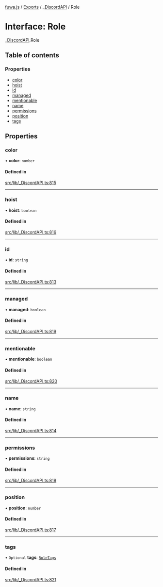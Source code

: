 [fuwa.js](../README.md) / [Exports](../modules.md) / [_DiscordAPI](../modules/_DiscordAPI.md) / Role

# Interface: Role

[_DiscordAPI](../modules/_DiscordAPI.md).Role

## Table of contents

### Properties

- [color](_DiscordAPI.Role.md#color)
- [hoist](_DiscordAPI.Role.md#hoist)
- [id](_DiscordAPI.Role.md#id)
- [managed](_DiscordAPI.Role.md#managed)
- [mentionable](_DiscordAPI.Role.md#mentionable)
- [name](_DiscordAPI.Role.md#name)
- [permissions](_DiscordAPI.Role.md#permissions)
- [position](_DiscordAPI.Role.md#position)
- [tags](_DiscordAPI.Role.md#tags)

## Properties

### color

• **color**: `number`

#### Defined in

[src/lib/_DiscordAPI.ts:815](https://github.com/Fuwajs/Fuwa.js/blob/60995b2/src/lib/_DiscordAPI.ts#L815)

___

### hoist

• **hoist**: `boolean`

#### Defined in

[src/lib/_DiscordAPI.ts:816](https://github.com/Fuwajs/Fuwa.js/blob/60995b2/src/lib/_DiscordAPI.ts#L816)

___

### id

• **id**: `string`

#### Defined in

[src/lib/_DiscordAPI.ts:813](https://github.com/Fuwajs/Fuwa.js/blob/60995b2/src/lib/_DiscordAPI.ts#L813)

___

### managed

• **managed**: `boolean`

#### Defined in

[src/lib/_DiscordAPI.ts:819](https://github.com/Fuwajs/Fuwa.js/blob/60995b2/src/lib/_DiscordAPI.ts#L819)

___

### mentionable

• **mentionable**: `boolean`

#### Defined in

[src/lib/_DiscordAPI.ts:820](https://github.com/Fuwajs/Fuwa.js/blob/60995b2/src/lib/_DiscordAPI.ts#L820)

___

### name

• **name**: `string`

#### Defined in

[src/lib/_DiscordAPI.ts:814](https://github.com/Fuwajs/Fuwa.js/blob/60995b2/src/lib/_DiscordAPI.ts#L814)

___

### permissions

• **permissions**: `string`

#### Defined in

[src/lib/_DiscordAPI.ts:818](https://github.com/Fuwajs/Fuwa.js/blob/60995b2/src/lib/_DiscordAPI.ts#L818)

___

### position

• **position**: `number`

#### Defined in

[src/lib/_DiscordAPI.ts:817](https://github.com/Fuwajs/Fuwa.js/blob/60995b2/src/lib/_DiscordAPI.ts#L817)

___

### tags

• `Optional` **tags**: [`RoleTags`](_DiscordAPI.RoleTags.md)

#### Defined in

[src/lib/_DiscordAPI.ts:821](https://github.com/Fuwajs/Fuwa.js/blob/60995b2/src/lib/_DiscordAPI.ts#L821)
